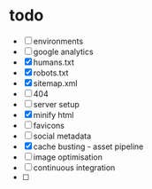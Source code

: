 # todo
- [ ] environments
- [ ] google analytics
- [X] humans.txt
- [X] robots.txt
- [X] sitemap.xml
- [ ] 404
- [ ] server setup
- [X] minify html
- [ ] favicons
- [ ] social metadata
- [X] cache busting - asset pipeline
- [ ] image optimisation
- [ ] continuous integration
- [ ] 
